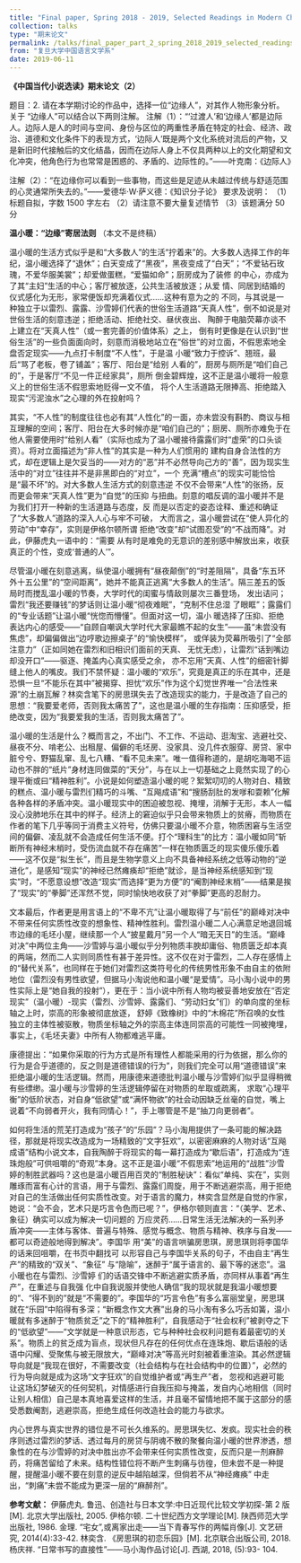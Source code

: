 ```yaml
---
title: "Final paper, Spring 2018 - 2019, Selected Readings in Modern Chinese Novels"
collection: talks
type: "期末论文"
permalink: /talks/final_paper_part_2_spring_2018_2019_selected_readings_in_modern_chinese_novels
from: "复旦大学中国语言文学系"
date: 2019-06-11
---
```


**《中国当代小说选读》期末论文（2）**

题目：2.	请在本学期讨论的作品中，选择一位“边缘人”，对其作人物形象分析。关于 “边缘人”可以结合以下两则注解。
注解（1）：“‘过渡人’和‘边缘人’都是边际人。边际人是人的时间与空间、身份与区位的两重性矛盾在特定的社会、经济、政治、道德和文化条件下的表现方式，‘边际人’既是两个文化系统对流后的产物，又是新旧时代接触后的文化结晶，因而在边际人身上不仅具两种以上的文化期望和文化冲突，他角色行为也常常是困惑的、矛盾的、边际性的。”——叶克南：《边际人》
 
注解（2）：“在边缘你可以看到一些事物，而这些是足迹从未越过传统与舒适范围的心灵通常所失去的。”——爱德华·W·萨义德：《知识分子论》
要求及说明：
（1）标题自拟，字数 1500 字左右
（2）请注意不要大量复述情节
（3）该题满分 50 分

**温小暖：“边缘”寄居法则** （本文不是终稿）

温小暖的生活方式似乎是和“大多数人”的生活“拧着来”的。大多数人选择工作的年纪，温小暖选择了“退休”；白天变成了“黑夜”，黑夜变成了“白天”；“不爱钻石玫瑰，不爱华服美裳”；却爱做蛋糕，“爱猫如命”；厨房成为了装修 的中心，亦成为了其“主妇”生活的中心；客厅被放逐，公共生活被放逐；从爱 情、同居到结婚的仪式感化为无形，家常便饭却充满着仪式……这种有意为之的 不同，与其说是一种独立于以雷烈、露露、沙雪婷们代表的世俗生活道路“天真人性”，倒不如说是对世俗生活的刻意违逆；拒绝活动、拒绝社交、昼伏夜出、 陶醉于电脑荧幕亦谈不上建立在“天真人性”（或一套完善的价值体系）之上， 倒有时更像是在认识到“世俗生活”的一些负面面向时，刻意而消极地站立在“俗世”的对立面，不假思索地全盘否定现实——九点打卡制度“不人性”，于是温 小暖“致力于控诉”、翘班，最后“骂了老板，卷了铺盖”；客厅、阳台是“给别 人看的”，厨房与厕所是“咱们自己的”，于是客厅“不见一件正经家具”，厕所 倒金碧辉煌，这不正是温小暖将一般意义上的世俗生活不假思索地贬得一文不值， 将个人生活道路无限捧高、拒绝踏入现实“污泥浊水”之心理的外在投射吗？  

其实，“不人性”的制度往往也必有其“人性化”的一面，亦未尝没有斟酌、商议与相互理解的空间；客厅、阳台在大多时候亦是“咱们自己的”；厨房、厕所亦难免于在他人需要使用时“给别人看”（实际也成为了温小暖接待露露们时“虚荣”的口头谈资）。将对立面描述为“非人性”的其实是一种为人们惯用的 建构自身合法性的方式，却在逻辑上是欠妥当的——对方的“恶”并不必然导向己方的“善”，因为现实生活中的“对立”往往并不是非黑即白的“对立”，一个 充满“槽点”的现实可能恰恰是“最不坏”的。对大多数人生活方式的刻意违逆 不仅不会带来“人性”的张扬，反而更会带来“天真人性”更为“自觉”的压抑 与扭曲。刻意的唱反调的温小暖并不是为我们打开一种新的生活道路与态度，反 而是以否定的姿态诠释、重述和确证了“大多数人”道路的深入人心与牢不可破， 大而言之，温小暖尝试在“使人异化的劳动”中“幸存”，实则是伊格尔顿所谓 拒绝“改变”却“试图忍受”的“不战而降”。对此，伊藤虎丸一语中的：“需要 从有时是难免的无意识的差别感中解放出来，收获真正的个性，变成‘普通的人’”。 

尽管温小暖在刻意逃离，纵使温小暖拥有“昼夜颠倒”的“时差阻隔”，具备“东五环外十五公里”的“空间距离”，她并不能真正逃离“大多数人的生活”。隔三差五的饭局时而搅乱温小暖的节奏，大学时代的闺蜜与情敌则屡次三番登场， 发出诘问；雷烈“我还要赚钱”的梦话则让温小暖“彻夜难眠”，“克制不住总湿 了眼眶”；露露们的“专业话题”让温小暖“恍惚而懵懂”。但面对这一切，温小 暖选择了压抑、拒绝表达内心的感受——“自顾自嘲讽大学时代大家最瞧不起的女生”——虽“未尝没有焦虑”，却偏偏做出“边哼歌边擦桌子”的“愉快模样”， 或佯装为荧幕所吸引了“全部注意力”（正如同她在雷烈和旧相识们面前的天真、 无忧无虑），让雷烈“话到嘴边却没开口”——驱逐、掩盖内心真实感受之余， 亦不忘用“天真、人性”的细密针脚缝上他人的嘴皮。我们不禁怀疑：温小暖的“欢乐”，究竟是真正的乐在其中，还是恐惧一旦“不能乐在其中”被揭穿、担忧“欢乐”作为这个幻觉世界唯一“合法性来源”的土崩瓦解？林奕含笔下的房思琪失去了改造现实的能力，于是改造了自己的思想：“我要爱老师，否则我太痛苦了”，这也是温小暖的生存指南：压抑感受，拒绝改变，因为“我要爱我的生活，否则我太痛苦了”。 

温小暖的生活是什么？概而言之，不出门、不工作、不运动、逛淘宝、逃避社交、昼夜不分、啃老公、出租屋、偏僻的毛坯房、没家具、没几件衣服穿、房贷、家中脏兮兮、野猫乱窜、乱七八糟、“看不见未来”。唯一值得称道的，是胡吃海喝不运动也不胖的“纸片”身材连同做菜的“天分”，与在以上一切基础之上竟然实现了的心理平衡或曰“精神胜利”。小说是如何塑造温小暖的呢？絮絮叨叨的人物对白、精致的糕点、温小暖与雷烈们精巧的斗嘴、“互飚成语”和“搜肠刮肚的发嗲和耍赖”化解各种各样的矛盾冲突。温小暖现实中的困迫被忽视、掩埋，消解于无形，本人一幅没心没肺地乐在其中的样子。经济上的窘迫似乎只会带来物质上的贫瘠，而物质在作者的笔下几乎等同于消费主义符号，仿佛只要温小暖不介意，物质困窘与生活空间的偏僻、凌乱就不会造成任何生活不便。打个“理科生”的比方：温小暖如同“斩断所有神经末梢时，受伤流血就不存在痛苦”一样在物质匮乏的现实傻乐傻乐着——这不仅是“拟生长”，而且是生物学意义上向不具备神经系统之低等动物的“逆进化”，是感知“现实”的神经已然瘫痪却“拒绝”就诊，是当神经系统感知到“现实”时，“不愿意设想”改造“现实”而选择“更为方便”的“阉割神经末梢”——结果是挨了“现实”的“拳脚”还浑然不觉，同时愉快地收获了对“拳脚”更高的忍耐力。 

文本最后，作者更是用言语上的“不卑不亢”让温小暖取得了与“前任”的巅峰对决中不带来任何实质性改变的想象性、精神性胜利。雷烈温小暖二人心满意足地退回城市边缘的毛坯小屋，继续那一个人“披星戴月”另一个人“暗无天日”的生活。“巅峰对决”中两位主角——沙雪婷与温小暖似乎分列物质丰腴却庸俗、物质匮乏却本真的两端，然而二人实则同质性有甚于差异性。这不仅在对于雷烈，二人存在感情上的“替代关系”，也同样在于她们对雷烈这类符号化的传统男性形象不由自主的依附地位（雷烈没有男性欲望，但据马小淘说他和温小暖“是爱情”。马小淘小说中的男性实际上是“她自我的投射”），更在于：当小说中所有人物均被妥善地安放在“否定现实”（温小暖）-现实（雷烈、沙雪婷、露露们、“劳动妇女”们）的单向度的坐标轴之上时，崇高的形象被彻底放逐， 舒婷《致橡树》中的“木棉花”所召唤的女性独立的主体性被驱散，物质坐标轴之外的崇高主体连同崇高的可能性一同被掩埋，事实上，《毛坯夫妻》中所有人物都难逃平庸。 

康德提出：“如果你采取的行为方式是所有理性人都能采用的行为依据，那么你的行为是合乎道德的，反之则是道德错误的行为”，则我们完全可以用“道德错误”来拒绝温小暖的生活逻辑。然而，用康德来道德批判温小暖与沙雪婷们似乎显得稍微有些缥缈。温小暖与沙雪婷的生活逻辑停留在对物质的牟取或疏离， 求取“心理平衡”的低阶状态，对自身“低欲望”或“满怀物欲”的社会动因缺乏丝毫的自觉，嘴上说着“不向弱者开火，我有同情心！”，手上哪管是不是“抽刀向更弱者”。 

如何将生活的荒芜打造成为“孩子”的“乐园”？马小淘用提供了一条可能的解决路径，那就是将现实改造成为一场精致的“文字狂欢”，以密密麻麻的人物对话“互飚成语”结构小说文本，自我陶醉于将现实的每一幕打造成为“歇后语”，打造成为“连珠炮般”可供咀嚼的“奇观”本身。这不正是温小暖“不假思索”地运用的“战胜”沙雪婷的制胜武器吗？这也是温小暖百用百灵的“制胜秘诀”：看似“单纯、实在”，实则雕琢而富有心计的言语，用于与雷烈、露露们周旋，用于不断逃避崇高，用于拒绝对自己的生活做出任何实质性改变。对于语言的魔力，林奕含显然是自觉的作家，她说：“会不会，艺术只是巧言令色而已呢？”，伊格尔顿则直言：“（美学、艺术、象征）确实可以成为解决一切问题的 万应灵药……日常生活无法解决的一系列矛盾冲突——主体与客体、普遍与特殊、感觉与概念、物质与精神、秩序与自发——都可以奇迹般地得到解决”。李国华 用“美”的语言哄骗房思琪，房思琪则将李国华的话来回咀嚼，在书页中翻找可 以形容自己与李国华关系的句子，不由自主“再生产”的精致的“双关”、“象征” 与“隐喻”，迷醉于“属于语言的、最下等的迷恋”。温小暖也在与雷烈、沙雪婷 们的话语交锋中不断逃避实质矛盾，亦同样从事着“再生产”，在重述与自我强 化中自我说服并使他人确信“我的现状就是我温小暖想要的”、“得不到的”就是“不需要的”。李国华的“巧言令色”有多么富丽堂皇，房思琪就在“乐园”中陷得有多深；“新概念作文大赛”出身的马小淘有多么巧舌如簧，温小暖就有多迷醉于“物质贫乏”之下的“精神胜利”，自我感动于“社会权利”被剥夺之下的“低欲望”——“文学就是一种意识形态，它与种种社会权利问题有着最密切的关系”。物质上的贫乏成为盲点，现状但凡存在的任何优点在连珠炮、歇后语般的话语中闪耀、受聚焦与被无限放大，“巅峰对决”等高光时刻被着重渲染。其必然逻辑导向就是“我现在很好，不需要改变（社会结构与在社会结构中的位置）”，必然的行为导向就是成为这场“文字狂欢”的自觉维护者或“再生产”者， 忽视和逃避可能让这场幻梦破灭的任何契机，对情感进行自我压抑与掩盖，发自内心地相信（同时让别人相信）自己是本真地喜爱这样的生活，并且毫不留情地把不属于这部分的感受悉数阉割，逃避崇高，拒绝生成任何改造社会的能力与欲求。 

内心世界与真实世界的错位是不可长久维系的。房思琪失忆、发疯。现实社会的秩序则透过雷烈的梦话、透过每月的房贷与阴魂不散的聚餐向温小暖的世界渗透，想象性的在与沙雪婷的对决中胜出亦不会带来任何实质性改变，反而只是一剂麻醉药，将痛苦留给了未来。结构性错位将不断产生刺痛与彷徨，但未尝不是一种提醒，提醒温小暖不要在刻意的逆反中越陷越深，但倘若不从“神经瘫痪” 中走出，“刺痛”未尝不能成为更深一层的“麻醉剂”。 
 
**参考文献：** 
伊藤虎丸. 鲁迅、创造社与日本文学:中日近现代比较文学初探-第 2 版[M]. 北京大学出版社, 2005. 
伊格尔顿. 二十世纪西方文学理论[M]. 陕西师范大学出版社, 1986. 
金理. “宅女”,或离家出走——当下青春写作的两幅肖像[J]. 文艺研究, 2014(4):33-42. 
林奕含. 《房思琪的初恋乐园》[M]. 北京联合出版公司, 2018. 
杨庆祥. “日常书写的直接性”——马小淘作品讨论[J]. 西湖, 2018, (5):93- 104. 
